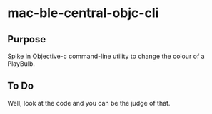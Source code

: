 #  mac-ble-central-objc-cli

## Purpose

Spike in Objective-c command-line utility to change the colour of a PlayBulb.

## To Do

Well, look at the code and you can be the judge of that.

